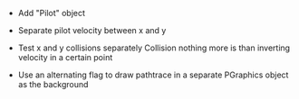 - Add "Pilot" object
- Separate pilot velocity between x and y
- Test x and y collisions separately
Collision nothing more is than inverting velocity in a certain point

- Use an alternating flag to draw pathtrace in a separate PGraphics object as the background

